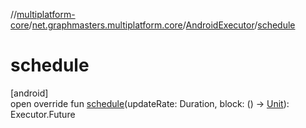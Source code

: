 //[multiplatform-core](../../../index.md)/[net.graphmasters.multiplatform.core](../index.md)/[AndroidExecutor](index.md)/[schedule](schedule.md)

# schedule

[android]\
open override fun [schedule](schedule.md)(updateRate: Duration, block: () -&gt; [Unit](https://kotlinlang.org/api/latest/jvm/stdlib/kotlin/-unit/index.html)): Executor.Future
